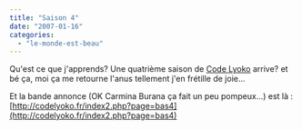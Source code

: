 ```yaml
---
title: "Saison 4"
date: "2007-01-16"
categories: 
  - "le-monde-est-beau"
---
```


Qu'est ce que j'apprends? Une quatrième saison de [Code Lyoko](http://fr.wikipedia.org/wiki/Code_Lyoko) arrive? et bé ça, moi ça me retourne l'anus tellement j'en frétille de joie...

Et la bande annonce (OK Carmina Burana ça fait un peu pompeux...) est là : [http://codelyoko.fr/index2.php?page=bas4](http://codelyoko.fr/index2.php?page=bas4)
